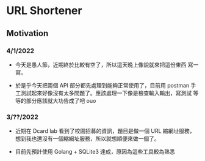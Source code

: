 # URL Shortener

## Motivation

### 4/1/2022

- 今天是愚人節，近期終於比較有空了，所以這天晚上像說就來把這份東西
  寫一寫。

- 於是乎今天把兩個 API 部分都先處理到能夠正常使用了，目前用 postman 
  手工測試起來好像沒有太多問題了。應該處理一下像是檢查輸入輸出，寫測試
  等等的部分應該就大功告成了吧 ouo

### 3/??/2022
- 近期在 Dcard lab 看到了校園招募的資訊，題目是做一個 URL 縮網址服務，
  想到我也還沒有一個縮網址服務，所以就想順便來做一個了。

- 目前先預計使用 Golang + SQLite3 達成，原因為這些工具較為熟悉
